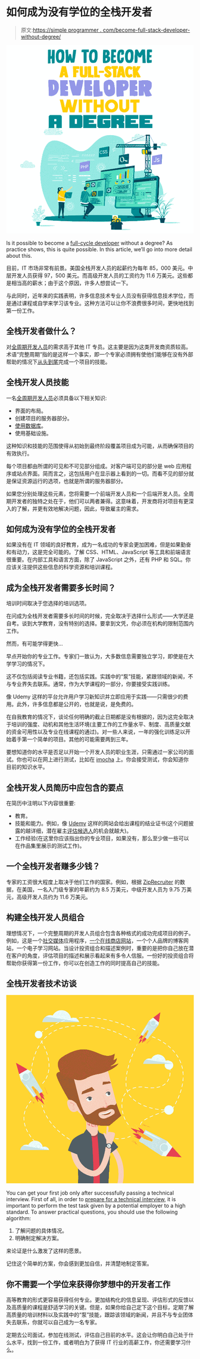 # 如何成为没有学位的全栈开发者

> 原文:[https://simple programmer . com/become-full-stack-developer-without-degree/](https://simpleprogrammer.com/become-full-stack-developer-without-degree/)

![become full-stack developer](img/4035a4b9f6114431bbe31a60ad4dd376.png)

Is it possible to become a [full-cycle developer](https://www.amazon.com/dp/1484241517/makithecompsi-20) without a degree? As practice shows, this is quite possible. In this article, we’ll go into more detail about this.

目前，IT 市场非常有前景。美国全栈开发人员的起薪约为每年 85，000 美元。中层开发人员获得 97，500 美元。而高级开发人员的工资约为 11.6 万美元。这些都是相当高的薪水；由于这个原因，许多人想尝试一下。

与此同时，近年来的实践表明，许多信息技术专业人员没有获得信息技术学位，而是通过课程或自学来学习该专业。这种方法可以让你不浪费很多时间，更快地找到第一份工作。

## 全栈开发者做什么？

对[全周期开发人员](https://simpleprogrammer.com/become-net-full-stack-developer/)的需求高于其他 IT 专员。这主要是因为这类开发商资质较高。术语“完整周期”指的是这样一个事实，即一个专家必须拥有使他们能够在没有外部帮助的情况下[从头到尾](https://simpleprogrammer.com/7-tools-improve-web-development-workflow/)完成一个项目的技能。

## 全栈开发人员技能

一名[全周期开发人员](https://biz30.timedoctor.com/find-developers-online/)必须具备以下相关知识:

*   界面的布局。
*   创建项目的服务器部分。
*   [使用数据库](https://wult.io/blog/what-is-data-integration-best-practice-data-sources/)。
*   使用基础设施。

这种知识和技能的范围使得从初始到最终阶段覆盖项目成为可能，从而确保项目的有效执行。

每个项目都由所谓的可见和不可见部分组成。对客户端可见的部分是 web 应用程序或站点界面。简而言之，这包括用户在显示器上看到的一切。而看不见的部分就是保证资源运行的选项，也就是所谓的服务器部分。

如果您分别处理这些元素，您将需要一个前端开发人员和一个后端开发人员。全周期开发者的独特之处在于，他们可以两者兼得。这意味着，开发商将对项目有更深入的了解，并更有效地解决问题，因此，导致雇主的需求。

## 如何成为没有学位的全栈开发者

如果没有在 IT 领域的良好教育，成为一名成功的专家会更加困难，但是如果勤奋和有动力，这是完全可能的。了解 CSS、HTML、JavaScript 等工具和前端语言很重要。在内部工具和语言方面，除了 JavaScript 之外，还有 PHP 和 SQL。你应该关注提供这些信息的科学资源和培训课程。

## 成为全栈开发者需要多长时间？

培训时间取决于您选择的培训选项。

在问成为全栈开发者需要多长时间的时候，完全取决于选择什么形式——大学还是自考。谈到大学教育，没有特别的选择。要拿到文凭，你必须在机构的限制范围内工作。

然而，有可能学得更快…

早点开始你的专业工作。专家们一致认为，大多数信息需要独立学习，即使是在大学学习的情况下。

这不仅包括阅读专业书籍，还包括实践。实践中的“泵”技能，紧跟领域的新闻，不与专业界失去联系。通常，作为大学课程的一部分，你要接受实践训练。

像 Udemy 这样的平台允许用户学习新知识并立即应用于实践——只需很少的费用。此外，许多信息都是公开的，也就是说，是免费的。

在自我教育的情况下，谈论任何明确的截止日期都是没有根据的，因为这完全取决于培训的强度、动机和其他生活环境(主要工作的工作量水平、制度、高质量文献的资金可用性以及专业在线课程的通过)。对一些人来说，一年的强化训练足以开始着手第一个简单的项目。其他的可能需要两到三年。

要想知道你的水平是否足以开始一个开发人员的职业生涯，只需通过一家公司的面试。你也可以在网上进行测试，比如在 [imocha](https://www.imocha.io/pre-employment-testing/full-stack) 上。你会接受测试，你会知道你目前的知识水平。

## 全栈开发人员简历中应包含的要点

在简历中注明以下内容很重要:

*   教育。
*   技能和能力。例如，像 [Udemy](http://udemy.com) 这样的网站会给出课程的结业证书(这个问题披露的越详细，潜在雇主[评估候选人](http://surveyanyplace.com/assessment-software/)的机会就越大)。
*   工作经验(在这里你应该指出你的专业项目，如果没有，那么至少做一些可以在作品集里展示的测试工作)。

## 一个全栈开发者赚多少钱？

专家的工资很大程度上取决于他们工作的国家。例如，根据 [ZipRecruiter](https://woz-u.com/blog/entry-level-full-stack-developer-salary/) 的数据，在美国，一名入门级专家的年薪约为 8.5 万美元，中级开发人员为 9.75 万美元，高级开发人员约为 11.6 万美元。

## 构建全栈开发人员组合

理想情况下，一个完整周期的开发人员组合包含各种格式的成功完成项目的例子。例如，这是一个[社交媒体](https://rockcontent.com/blog/social-media-optimization/)应用程序，[一个在线商店网站](https://planable.io/blog/schedule-google-my-business-posts/)，一个个人品牌的博客网站，一个电子学习网站。当设计投资组合和描述案例时，重要的是把你自己放在潜在客户的角度，评估项目的描述和展示看起来有多令人信服。一份好的投资组合将帮助你获得第一份工作，你可以在创造工作的同时提高自己的技能。

## 全栈开发者技术访谈

![become full-stack developer](img/b9ae9d56035bdccf48c5b56782f5b018.png)

You can get your first job only after successfully passing a technical interview. First of all, in order to [prepare for a technical interview](https://devskiller.com/technical-interview-tips/), it is important to perform the test task given by a potential employer to a high standard. To answer practical questions, you should use the following algorithm:

1.  了解问题的具体情况。
2.  明确制定解决方案。

来论证是什么激发了这样的愿景。

记住这个简单的方案，你会感到更加自信，并清楚地制定答案。

## 你不需要一个学位来获得你梦想中的开发者工作

高等教育的形式更容易获得任何专业。更加结构化的信息呈现、评估形式的反馈以及高质量的课程是舒适学习的关键。但是，如果你给自己定下这个目标，定期了解高质量的培训材料以及实践中的“泵”技能，跟踪该领域的新闻，并且不与专业团体失去联系，你就可以自己成为一名专家。

定期去公司面试，参加在线测试，评估自己目前的水平。这会让你明白自己处于什么水平，找到一份工作，或者明白为了获得 IT 行业的高薪工作，你还需要学习什么。